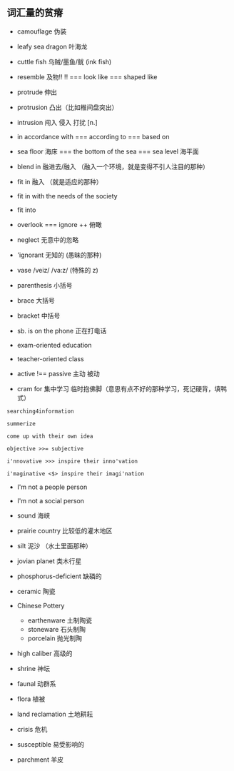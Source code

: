 ## 词汇量的贫瘠

+ camouflage 伪装

+ leafy sea dragon 叶海龙

+ cuttle fish 乌贼/墨鱼/鱿 (ink fish)

+ resemble 及物!! !! === look like === shaped like

+ protrude 伸出

+ protrusion 凸出（比如椎间盘突出）

+ intrusion 闯入 侵入 打扰 [n.]

+ in accordance with === according to === based on

+ sea floor 海床 === the bottom of the sea === sea level 海平面

+ blend in 融进去/融入 （融入一个环境，就是变得不引人注目的那种）

+ fit in 融入 （就是适应的那种）

+ fit in with the needs of the society

+ fit into

+ overlook === ignore ++ 俯瞰

+ neglect 无意中的忽略

+ 'ignorant 无知的 (愚昧的那种)

+ vase /veiz/ /va:z/ (特殊的 z)

+ parenthesis 小括号

+ brace 大括号

+ bracket 中括号

+ sb. is on the phone 正在打电话

+ exam-oriented education

+ teacher-oriented class

+ active !== passive 主动 被动

+ cram for 集中学习 临时抱佛脚（意思有点不好的那种学习，死记硬背，填鸭式）

```
searching4information

summerize

come up with their own idea

objective >>= subjective

i'nnovative >>> inspire their inno'vation

i'maginative <$> inspire their imagi'nation
```

+ I'm not a people person

+ I'm not a social person

+ sound 海峡

+ prairie country 比较低的灌木地区

+ silt 泥沙 （水土里面那种）

+ jovian planet 类木行星

+ phosphorus-deficient 缺磷的

+ ceramic 陶瓷

+ Chinese Pottery
  + earthenware 土制陶瓷
  + stoneware 石头制陶
  + porcelain 抛光制陶


+ high caliber 高级的

+ shrine 神坛

+ faunal 动群系
+ flora 植被

+ land reclamation 土地耕耘

+ crisis 危机

+ susceptible 易受影响的

+ parchment 羊皮

